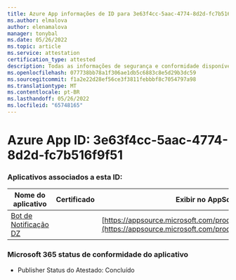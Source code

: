```yaml
---
title: Azure App informações de ID para 3e63f4cc-5aac-4774-8d2d-fc7b516f9f51
ms.author: elmalova
author: elenamalova
manager: tonybal
ms.date: 05/26/2022
ms.topic: article
ms.service: attestation
certification_type: attested
description: Todas as informações de segurança e conformidade disponíveis para 3e63f4cc-5aac-4774-8d2d-fc7b516f9f51.
ms.openlocfilehash: 077738bb78a1f306ae1db5c6883c8e5d29b3dc59
ms.sourcegitcommit: f1a2e22d28ef56ce3f3811febbbf8c7054797a98
ms.translationtype: MT
ms.contentlocale: pt-BR
ms.lasthandoff: 05/26/2022
ms.locfileid: "65748165"
---
```

# <a name="azure-app-id-3e63f4cc-5aac-4774-8d2d-fc7b516f9f51"></a>Azure App ID: 3e63f4cc-5aac-4774-8d2d-fc7b516f9f51


### <a name="apps-associated-with-this-id"></a>Aplicativos associados a esta ID:
| **Nome do aplicativo** | **Certificado** | **Exibir no AppSource** |
|--------------|---------------|-----------------------|
| [Bot de Notificação DZ](../forward/WA200003839.md) |  | [https://appsource.microsoft.com/product/office/WA200003839](https://appsource.microsoft.com/product/office/WA200003839) |

### <a name="microsoft-365-app-compliance-status"></a>Microsoft 365 status de conformidade do aplicativo
- Publisher Status do Atestado: Concluído
